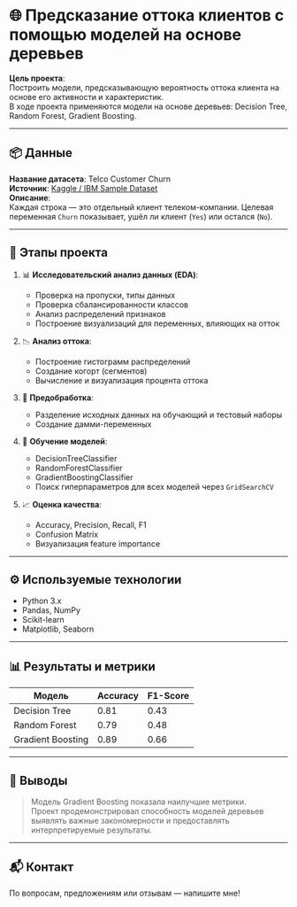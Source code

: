 # 🌐 Предсказание оттока клиентов с помощью моделей на основе деревьев

**Цель проекта**:  
Построить модели, предсказывающую вероятность оттока клиента на основе его активности и характеристик.  
В ходе проекта применяются модели на основе деревьев: Decision Tree, Random Forest, Gradient Boosting.

---

## 📦 Данные

**Название датасета**: Telco Customer Churn  
**Источник**: [Kaggle / IBM Sample Dataset](https://www.kaggle.com/blastchar/telco-customer-churn)  
**Описание**:  
Каждая строка — это отдельный клиент телеком-компании. Целевая переменная `Churn` показывает, ушёл ли клиент (`Yes`) или остался (`No`).

---

## 🧠 Этапы проекта

1. 📊 **Исследовательский анализ данных (EDA)**:
   - Проверка на пропуски, типы данных
   - Проверка сбалансированности классов
   - Анализ распределений признаков
   - Построение визуализаций для переменных, влияющих на отток

2. 📉 **Анализ оттока**:
   - Построение гистограмм распределений
   - Создание когорт (сегментов)
   - Вычисление и визуализация процента оттока

3. 🧼 **Предобработка**:
   - Разделение исходных данных на обучающий и тестовый наборы
   - Создание дамми-переменных

4. 🌲 **Обучение моделей**:
   - DecisionTreeClassifier  
   - RandomForestClassifier  
   - GradientBoostingClassifier  
   - Поиск гиперпараметров для всех моделей через `GridSearchCV`

5. 📈 **Оценка качества**:
   - Accuracy, Precision, Recall, F1  
   - Confusion Matrix  
   - Визуализация feature importance

---

## ⚙️ Используемые технологии

- Python 3.x  
- Pandas, NumPy  
- Scikit-learn  
- Matplotlib, Seaborn 

---

## 📊 Результаты и метрики

| Модель               | Accuracy | F1-Score | 
|----------------------|----------|----------|
| Decision Tree        | 0.81     | 0.43     |
| Random Forest        | 0.79     | 0.48     |
| Gradient Boosting    | 0.89     | 0.66     |


---

## 📝 Выводы

> Модель Gradient Boosting показала наилучшие метрики.  
> Проект продемонстрировал способность моделей деревьев выявлять важные закономерности и предоставлять интерпретируемые результаты.

---

## 📬 Контакт

По вопросам, предложениям или отзывам — напишите мне!

